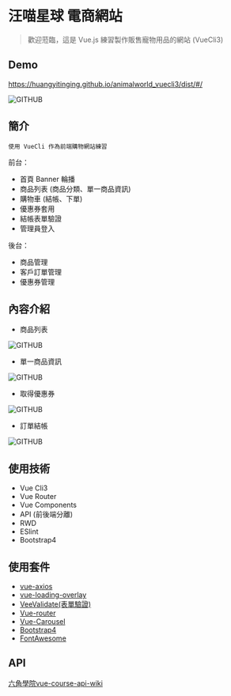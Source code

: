 # 汪喵星球 電商網站
> 歡迎蒞臨，這是 Vue.js 練習製作販售寵物用品的網站 (VueCli3)

## Demo
https://huangyitinging.github.io/animalworld_vuecli3/dist/#/

![GITHUB](https://i.imgur.com/dWfCnO9.png)

## 簡介
```
使用 VueCli 作為前端購物網站練習
```
前台：
  * 首頁 Banner 輪播
  * 商品列表 (商品分類、單一商品資訊)
  * 購物車 (結帳、下單)
  * 優惠券套用
  * 結帳表單驗證
  * 管理員登入

後台：
  * 商品管理
  * 客戶訂單管理
  * 優惠券管理

## 內容介紹

* 商品列表

![GITHUB](https://i.imgur.com/jJ86xgR.png)

* 單一商品資訊

![GITHUB](https://i.imgur.com/5CoCowA.png)

* 取得優惠券

![GITHUB](https://i.imgur.com/a5kiwpa.png)

* 訂單結帳

![GITHUB](https://i.imgur.com/IpPJElD.png)


## 使用技術
* Vue Cli3
* Vue Router
* Vue Components
* API (前後端分離)
* RWD
* ESlint
* Bootstrap4

## 使用套件
* [vue-axios](https://www.npmjs.com/package/vue-axios)
* [vue-loading-overlay](https://github.com/ankurk91/vue-loading-overlay)
* [VeeValidate(表單驗證)](https://baianat.github.io/vee-validate/)
* [Vue-router](https://router.vuejs.org/zh/)
* [Vue-Carousel](https://ssense.github.io/vue-carousel/)
* [Bootstrap4](https://bootstrap.hexschool.com)
* [FontAwesome](https://fontawesome.com)

## API
[六角學院vue-course-api-wiki](https://github.com/hexschool/vue-course-api-wiki/wiki)
